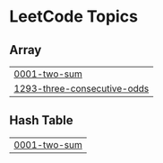 

<!---LeetCode Topics Start-->
# LeetCode Topics
## Array
|  |
| ------- |
| [0001-two-sum](https://github.com/solomon-2105/DSA/tree/master/0001-two-sum) |
| [1293-three-consecutive-odds](https://github.com/solomon-2105/DSA/tree/master/1293-three-consecutive-odds) |
## Hash Table
|  |
| ------- |
| [0001-two-sum](https://github.com/solomon-2105/DSA/tree/master/0001-two-sum) |
<!---LeetCode Topics End-->